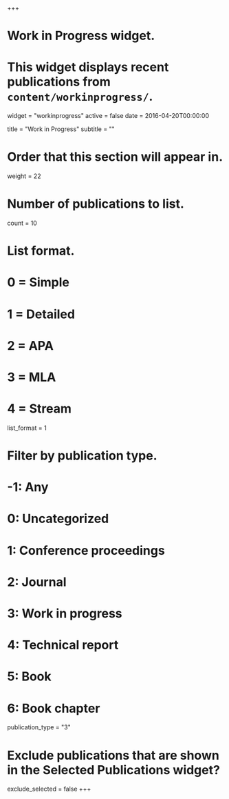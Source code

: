 +++
# Work in Progress widget.
# This widget displays recent publications from `content/workinprogress/`.
widget = "workinprogress"
active = false
date = 2016-04-20T00:00:00

title = "Work in Progress"
subtitle = ""

# Order that this section will appear in.
weight = 22

# Number of publications to list.
count = 10

# List format.
#   0 = Simple
#   1 = Detailed
#   2 = APA
#   3 = MLA
#   4 = Stream
list_format = 1

# Filter by publication type.
# -1: Any
#  0: Uncategorized
#  1: Conference proceedings
#  2: Journal
#  3: Work in progress
#  4: Technical report
#  5: Book
#  6: Book chapter
publication_type = "3"

# Exclude publications that are shown in the Selected Publications widget?
exclude_selected = false
+++
